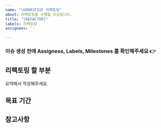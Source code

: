 ```yaml
---
name: "\U0001F31F 리팩토링"
about: 리팩토링을 수행할 이슈입니다.
title: "[REFACTOR]"
labels: 리팩토링
assignees: ''

---
```



### 이슈 생성 전에 Assigness, Labels, Milestones 를 확인해주세요 👉



## 리팩토링 할 부분
요약해서 작성해주세요.

## 목표 기간 

## 참고사항
